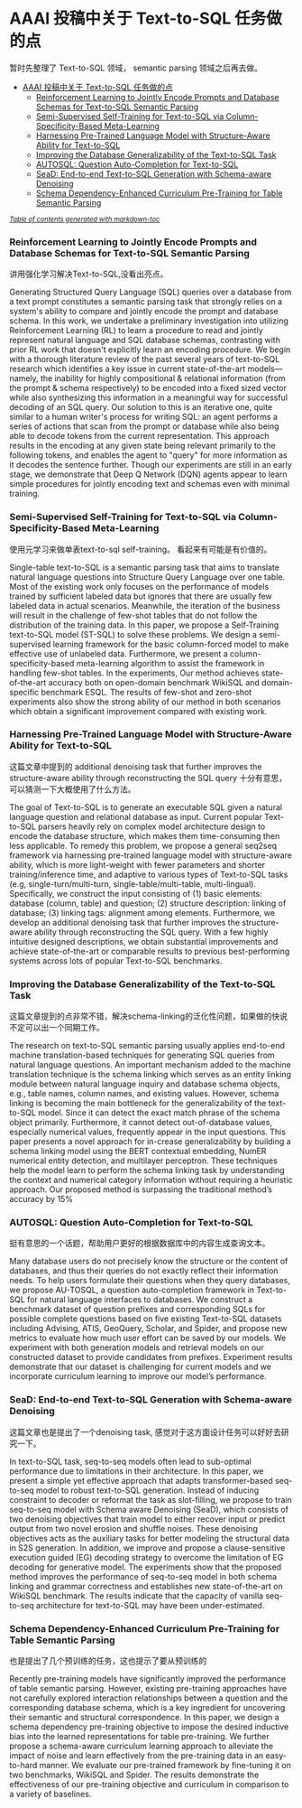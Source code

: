 # AAAI 投稿中关于 Text-to-SQL 任务做的点

暂时先整理了 Text-to-SQL 领域， semantic parsing 领域之后再去做。

- [AAAI 投稿中关于 Text-to-SQL 任务做的点](#aaai-------text-to-sql------)
    + [Reinforcement Learning to Jointly Encode Prompts and Database Schemas for Text-to-SQL Semantic Parsing](#reinforcement-learning-to-jointly-encode-prompts-and-database-schemas-for-text-to-sql-semantic-parsing)
    + [Semi-Supervised Self-Training for Text-to-SQL via Column-Specificity-Based Meta-Learning](#semi-supervised-self-training-for-text-to-sql-via-column-specificity-based-meta-learning)
    + [Harnessing Pre-Trained Language Model with Structure-Aware Ability for Text-to-SQL](#harnessing-pre-trained-language-model-with-structure-aware-ability-for-text-to-sql)
    + [Improving the Database Generalizability of the Text-to-SQL Task](#improving-the-database-generalizability-of-the-text-to-sql-task)
    + [AUTOSQL: Question Auto-Completion for Text-to-SQL](#autosql--question-auto-completion-for-text-to-sql)
    + [SeaD: End-to-end Text-to-SQL Generation with Schema-aware Denoising](#sead--end-to-end-text-to-sql-generation-with-schema-aware-denoising)
    + [Schema Dependency-Enhanced Curriculum Pre-Training for Table Semantic Parsing](#schema-dependency-enhanced-curriculum-pre-training-for-table-semantic-parsing)

<small><i><a href='http://ecotrust-canada.github.io/markdown-toc/'>Table of contents generated with markdown-toc</a></i></small>


### Reinforcement Learning to Jointly Encode Prompts and Database Schemas for Text-to-SQL Semantic Parsing

讲用强化学习解决Text-to-SQL,没看出亮点。

Generating Structured Query Language (SQL) queries over a database from a text prompt constitutes a semantic parsing task that strongly relies on a system's ability to compare and jointly encode the prompt and database schema. In this work, we undertake a preliminary investigation into utilizing Reinforcement Learning (RL) to learn a procedure to read and jointly represent natural language and SQL database schemas, contrasting with prior RL work that doesn't explicitly learn an encoding procedure. We begin with a thorough literature review of the past several years of text-to-SQL research which identifies a key issue in current state-of-the-art models—namely, the inability for highly compositional & relational information (from the prompt & schema respectively) to be encoded into a fixed sized vector while also synthesizing this information in a meaningful way for successful decoding of an SQL query. Our solution to this is an iterative one, quite similar to a human writer's process for writing SQL: an agent performs a series of actions that scan from the prompt or database while also being able to decode tokens from the current representation. This approach results in the encoding at any given state being relevant primarily to the following tokens, and enables the agent to "query" for more information as it decodes the sentence further. Though our experiments are still in an early stage, we demonstrate that Deep Q Network (DQN) agents appear to learn simple procedures for jointly encoding text and schemas even with minimal training.

### Semi-Supervised Self-Training for Text-to-SQL via Column-Specificity-Based Meta-Learning


使用元学习来做单表text-to-sql self-training。 看起来有可能是有价值的。

Single-table text-to-SQL is a semantic parsing task that aims to translate natural language questions into Structure Query Language over one table. Most of the existing work only focuses on the performance of models trained by sufficient labeled data but ignores that there are usually few labeled data in actual scenarios. Meanwhile, the iteration of the business will result in the challenge of few-shot tables that do not follow the distribution of the training data. In this paper, we propose a Self-Training text-to-SQL model (ST-SQL) to solve these problems. We design a semi-supervised learning framework for the basic column-forced model to make effective use of unlabeled data. Furthermore, we present a column-specificity-based meta-learning algorithm to assist the framework in handling few-shot tables. In the experiments, Our method achieves state-of-the-art accuracy both on open-domain benchmark WikiSQL and domain-specific benchmark ESQL. The results of few-shot and zero-shot experiments also show the strong ability of our method in both scenarios which obtain a significant improvement compared with existing work.


### Harnessing Pre-Trained Language Model with Structure-Aware Ability for Text-to-SQL

这篇文章中提到的 additional denoising task that further improves the structure-aware ability through reconstructing the SQL query 十分有意思，可以猜测一下大概使用了什么方法。

The goal of Text-to-SQL is to generate an executable SQL given a natural language question and relational database as input. Current popular Text-to-SQL parsers heavily rely on complex model architecture design to encode the database structure, which makes them time-consuming then less applicable. To remedy this problem, we propose a general seq2seq framework via harnessing pre-trained language model with structure-aware ability, which is more light-weight with fewer parameters and shorter training/inference time, and adaptive to various types of Text-to-SQL tasks (e.g, single-turn/multi-turn, single-table/multi-table, multi-lingual). Specifically, we construct the input consisting of (1) basic elements: database (column, table) and question; (2) structure description: linking of database; (3) linking tags: alignment among elements. Furthermore, we develop an additional denoising task that further improves the structure-aware ability through reconstructing the SQL query. With a few highly intuitive designed descriptions, we obtain substantial improvements and achieve state-of-the-art or comparable results to previous best-performing systems across lots of popular Text-to-SQL benchmarks.

### Improving the Database Generalizability of the Text-to-SQL Task

这篇文章提到的点非常不错，解决schema-linking的泛化性问题，如果做的快说不定可以出一个同期工作。

The research on text-to-SQL semantic parsing usually applies end-to-end machine translation-based techniques for generating SQL queries from natural language questions. An important mechanism added to the machine translation technique is the schema linking which serves as an entity linking module between natural language inquiry and database schema objects, e.g., table names, column names, and existing values. However, schema linking is becoming the main bottleneck for the generalizability of the text-to-SQL model. Since it can detect the exact match phrase of the schema object primarily. Furthermore, it cannot detect out-of-database values, especially numerical values, frequently appear in the input questions. This paper presents a novel approach for in-crease generalizability by building a schema linking model using the BERT contextual embedding, NumER numerical entity detection, and multilayer perceptron. These techniques help the model learn to perform the schema linking task by understanding the context and numerical category information without requiring a heuristic approach. Our proposed method is surpassing the traditional method’s accuracy by 15%

### AUTOSQL: Question Auto-Completion for Text-to-SQL

挺有意思的一个话题，帮助用户更好的根据数据库中的内容生成查询文本。

Many database users do not precisely know the structure or the content of databases, and thus their queries do not exactly reflect their information needs. To help users formulate their questions when they query databases, we propose AU-TOSQL, a question auto-completion framework in Text-to-SQL for natural language interfaces to databases. We construct a benchmark dataset of question prefixes and corresponding SQLs for possible complete questions based on five existing Text-to-SQL datasets including Advising, ATIS, GeoQuery, Scholar, and Spider, and propose new metrics to evaluate how much user effort can be saved by our models. We experiment with both generation models and retrieval models on our constructed dataset to provide candidates from prefixes. Experiment results demonstrate that our dataset is challenging for current models and we incorporate curriculum learning to improve our model’s performance.

### SeaD: End-to-end Text-to-SQL Generation with Schema-aware Denoising

这篇文章也是提出了一个denoising task, 感觉对于这方面设计任务可以好好去研究一下。

In text-to-SQL task, seq-to-seq models often lead to sub-optimal performance due to limitations in their architecture. In this paper, we present a simple yet effective approach that adapts transformer-based seq-to-seq model to robust text-to-SQL generation. Instead of inducing constraint to decoder or reformat the task as slot-filling, we propose to train seq-to-seq model with Schema aware Denoising (SeaD), which consists of two denoising objectives that train model to either recover input or predict output from two novel erosion and shuffle noises. These denoising objectives acts as the auxiliary tasks for better modeling the structural data in S2S generation. In addition, we improve and propose a clause-sensitive execution guided (EG) decoding strategy to overcome the limitation of EG decoding for generative model. The experiments show that the proposed method improves the performance of seq-to-seq model in both schema linking and grammar correctness and establishes new state-of-the-art on WikiSQL benchmark. The results indicate that the capacity of vanilla seq-to-seq architecture for text-to-SQL may have been under-estimated.


### Schema Dependency-Enhanced Curriculum Pre-Training for Table Semantic Parsing

也是提出了几个预训练的任务，这也提示了要从预训练的

Recently pre-training models have significantly improved the performance of table semantic parsing. However, existing pre-training approaches have not carefully explored interaction relationships between a question and the corresponding database schema, which is a key ingredient for uncovering their semantic and structural correspondence. In this paper, we design a schema dependency pre-training objective to impose the desired inductive bias into the learned representations for table pre-training. We further propose a schema-aware curriculum learning approach to alleviate the impact of noise and learn effectively from the pre-training data in an easy-to-hard manner. We evaluate our pre-trained framework by fine-tuning it on two benchmarks, WikiSQL and Spider. The results demonstrate the effectiveness of our pre-training objective and curriculum in comparison to a variety of baselines.




